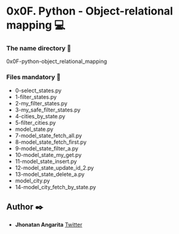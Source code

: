 # 0x0F. Python - Object-relational mapping :computer:

### The name directory :file_folder:

0x0F-python-object_relational_mapping

### Files mandatory :page_facing_up:

* 0-select_states.py
* 1-filter_states.py
* 2-my_filter_states.py
* 3-my_safe_filter_states.py
* 4-cities_by_state.py
* 5-filter_cities.py
* model_state.py
* 7-model_state_fetch_all.py
* 8-model_state_fetch_first.py
* 9-model_state_filter_a.py
* 10-model_state_my_get.py
* 11-model_state_insert.py
* 12-model_state_update_id_2.py
* 13-model_state_delete_a.py
* model_city.py
* 14-model_city_fetch_by_state.py

## Author :black_nib:

* **Jhonatan Angarita**
  	     		[Twitter](https://twitter.com/Alejandro_Angar)